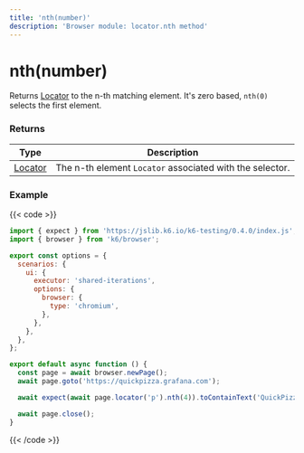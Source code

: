 ```yaml
---
title: 'nth(number)'
description: 'Browser module: locator.nth method'
---
```


# nth(number)

Returns [Locator](https://grafana.com/docs/k6/<K6_VERSION>/javascript-api/k6-browser/locator/) to the n-th matching element. It's zero based, `nth(0)` selects the first element.

### Returns

| Type                                                                                   | Description                                              |
| -------------------------------------------------------------------------------------- | -------------------------------------------------------- |
| [Locator](https://grafana.com/docs/k6/<K6_VERSION>/javascript-api/k6-browser/locator/) | The n-th element `Locator` associated with the selector. |

### Example

{{< code >}}

```javascript
import { expect } from 'https://jslib.k6.io/k6-testing/0.4.0/index.js';
import { browser } from 'k6/browser';

export const options = {
  scenarios: {
    ui: {
      executor: 'shared-iterations',
      options: {
        browser: {
          type: 'chromium',
        },
      },
    },
  },
};

export default async function () {
  const page = await browser.newPage();
  await page.goto('https://quickpizza.grafana.com');

  await expect(await page.locator('p').nth(4)).toContainText('QuickPizza Labs.');

  await page.close();
}
```

{{< /code >}}
